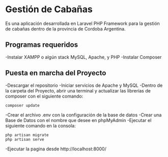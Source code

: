 # Gestión de Cabañas

Es una aplicación desarrollada en Laravel PHP Framework para la gestión de cabañas dentro de la provincia de Cordoba Argentina.

## Programas requeridos

-Instalar XAMPP o algún stack MySQL, Apache, y PHP
-Instalar Composer

## Puesta en marcha del Proyecto

-Descargar el repositorio
-Iniciar servicios de Apache y MySQL
-Dentro de la carpeta del Proyecto, abrir una terminal y actualizar las librerías de composer con el siguiente comando:

	composer update

-Crear el archivo .env con la configuración de la base de datos
-Crear una Base de Datos con el nombre que desee en phpMyAdmin
-Ejecutar el siguiente comando en la consola:

	php artisan migrate
	php artisan serve

-Ejecutar la pagina desde http://localhost:8000/
